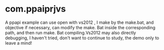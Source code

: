 # com.ppaiprjvs
A ppapi example can use open with vs2012 , I  make by the make.bat, and objective if necessary, can modify the make. Bat inside the corresponding path, and then run make. Bat compiling.Vs2012 may also directly debugging, I haven't tried, don't want to continue to study, the demo only to leave a mind!
